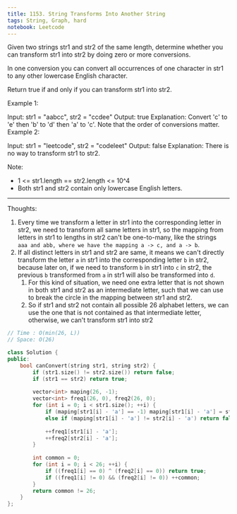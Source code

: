 ```yaml
---
title: 1153. String Transforms Into Another String
tags: String, Graph, hard
notebook: Leetcode
---
```


Given two strings str1 and str2 of the same length, determine whether you can transform str1 into str2 by doing zero or more conversions.

In one conversion you can convert all occurrences of one character in str1 to any other lowercase English character.

Return true if and only if you can transform str1 into str2.


Example 1:

Input: str1 = "aabcc", str2 = "ccdee"
Output: true
Explanation: Convert 'c' to 'e' then 'b' to 'd' then 'a' to 'c'. Note that the order of conversions matter.
Example 2:

Input: str1 = "leetcode", str2 = "codeleet"
Output: false
Explanation: There is no way to transform str1 to str2.
 

Note:

- 1 <= str1.length == str2.length <= 10^4
- Both str1 and str2 contain only lowercase English letters.

----------

Thoughts:
1. Every time we transform a letter in str1 into the corresponding letter in str2, we need to transform all same letters in str1, so the mapping from letters in str1 to lengths in str2 can't be one-to-many, like the strings ` aaa and abb, where we have the mapping a -> c, and a -> b`.
2. If all distinct letters in str1 and str2 are same, it means we can't directly transform the letter `a` in str1 into the corresponding letter `b` in str2, because later on, if we need to transform `b` in str1 into `c` in str2, the previous `b` transformed from `a` in str1 will also be transformed into `d`. 
   1. For this kind of situation, we need one extra letter that is not shown in both str1 and str2 as an intermediate letter, such that we can use to break the circle in the mapping between str1 and str2. 
   2. So if str1 and str2 not contain all possible 26 alphabet letters, we can use the one that is not contained as that intermediate letter, otherwise, we can't transform str1 into str2

```c++
// Time : O(min(26, L))
// Space: O(26)

class Solution {
public:
    bool canConvert(string str1, string str2) {
        if (str1.size() != str2.size()) return false;
        if (str1 == str2) return true;
        
        vector<int> maping(26, -1);
        vector<int> freq1(26, 0), freq2(26, 0);
        for (int i = 0; i < str1.size(); ++i) {
            if (maping[str1[i] - 'a'] == -1) maping[str1[i] - 'a'] = str2[i] - 'a';
            else if (maping[str1[i] - 'a'] != str2[i] - 'a') return false;
            
            ++freq1[str1[i] - 'a'];
            ++freq2[str2[i] - 'a'];
        }
        
        int common = 0;
        for (int i = 0; i < 26; ++i) {
            if ((freq1[i] == 0) ^ (freq2[i] == 0)) return true;
            if ((freq1[i] != 0) && (freq2[i] != 0)) ++common;
        }
        return common != 26;
    }
};
```